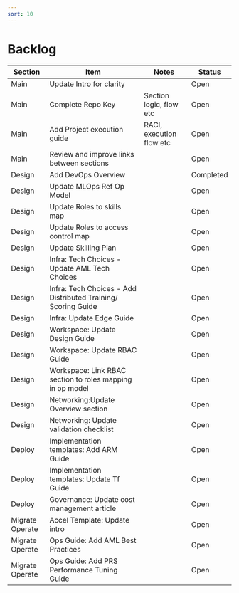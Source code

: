 ```yaml
---
sort: 10
---
```

# Backlog

|Section |Item  |Notes  |Status  |
|---------|---------|---------|---------|
|Main     |Update Intro for clarity         |         |   Open      |
|Main     |Complete Repo Key         | Section logic, flow etc         | Open         |
|Main     | Add Project execution guide        | RACI, execution flow etc         | Open        |
|Main     | Review and improve links between sections        |          | Open        |
|Design     | Add DevOps Overview        |         | Completed        |
|Design     | Update MLOps Ref Op Model        |         |  Open       |
|Design     | Update Roles to skills map        |         |   Open      |
|Design     | Update Roles to access control map        |         |   Open      |
|Design     | Update Skilling Plan        |         |    Open     |
|Design     |  Infra: Tech Choices - Update AML Tech Choices        |         |   Open     |
|Design     |  Infra: Tech Choices - Add Distributed Training/ Scoring Guide        |         |   Open     |
|Design     |  Infra: Update Edge Guide       |         |  Open       |
|Design    | Workspace: Update Design Guide         |         |   Open      |
|Design    | Workspace: Update RBAC Guide        |         |    Open     |
|Design    | Workspace: Link RBAC section to roles mapping in op model        |         |    Open     |
|Design     |Networking:Update Overview section         |         |   Open      |
|Design     |Networking: Update validation checklist         |         |    Open     |
|Deploy     |Implementation templates: Add ARM Guide         |         |    Open     |
|Deploy     |Implementation templates: Update Tf Guide         |         |    Open     |
|Deploy    |Governance: Update cost management article         |         |    Open     |
|Migrate Operate   | Accel Template: Update intro        |         |    Open     |
|Migrate Operate     |Ops Guide: Add AML Best Practices         |         |    Open     |
|Migrate Operate    |Ops Guide: Add PRS Performance Tuning Guide         |         |    Open     |